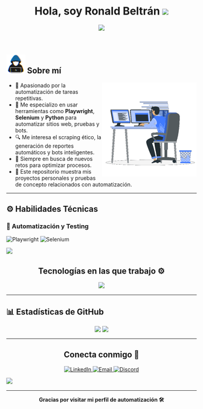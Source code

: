<!--
**RonaldBeltran1222/RonaldBeltran1222** is a ✨ _special_ ✨ repository because its `README.md` (this file) appears on your GitHub profile.

Here are some ideas to get you started:

- 🔭 I’m currently working on ...
- 🌱 I’m currently learning ...
- 👯 I’m looking to collaborate on ...
- 🤔 I’m looking for help with ...
- 💬 Ask me about ...
- 📫 How to reach me: ...
- 😄 Pronouns: ...
- ⚡ Fun fact: ...
-->

<!--
**RonaldBeltran1222/RonaldBeltran1222** is a ✨ _special_ ✨ repository because its `README.md` (this file) appears on your GitHub profile.

Here are some ideas to get you started:

- 🔭 I’m currently working on ...
- 🌱 I’m currently learning ...
- 👯 I’m looking to collaborate on ...
- 🤔 I’m looking for help with ...
- 💬 Ask me about ...
- 📫 How to reach me: ...
- 😄 Pronouns: ...
- ⚡ Fun fact: ...
-->

<h1 align="center"><b>Hola, soy Ronald Beltrán</b> <img src="https://media.giphy.com/media/hvRJCLFzcasrR4ia7z/giphy.gif" width="35"></h1>

<p align="center">
  <a href="https://github.com/DenverCoder1/readme-typing-svg"><img src="https://readme-typing-svg.herokuapp.com?font=Fira+Code&color=00F58C&size=25&center=true&vCenter=true&width=700&lines=Especialista+en+automatización+de+procesos+web;Construyendo+soluciones+para+ahorrar+tiempo+🚀; Bienvenido+a+mi+repositorio+de+proyectos+de+automatización"></a>
</p>

<br>

## <picture><img src="https://github.com/0xAbdulKhalid/0xAbdulKhalid/raw/main/assets/mdImages/about_me.gif" width="50px"></picture> **Sobre mí**

<picture><img align="right" src="https://github.com/0xAbdulKhalid/0xAbdulKhalid/raw/main/assets/mdImages/Right_Side.gif" width="250px"></picture>

- 🤖 Apasionado por la automatización de tareas repetitivas.
- 🧠 Me especializo en usar herramientas como **Playwright**, **Selenium** y **Python** para automatizar sitios web, pruebas y bots.
- 🔍 Me interesa el scraping ético, la generación de reportes automáticos y bots inteligentes.
- 🎯 Siempre en busca de nuevos retos para optimizar procesos.
- 📂 Este repositorio muestra mis proyectos personales y pruebas de concepto relacionados con automatización.

---

## ⚙️ **Habilidades Técnicas**

<p align="center">

### 🤖 Automatización y Testing

![Playwright](https://img.shields.io/badge/-Playwright-black?style=for-the-badge&logo=playwright)
![Selenium](https://img.shields.io/badge/-Selenium-black?style=for-the-badge&logo=selenium)
<!-- Divider -->
<img src="https://user-images.githubusercontent.com/73097560/115834477-dbab4500-a447-11eb-908a-139a6edaec5c.gif" />

<!-- Technologies Section -->
<h2 align="center">Tecnologías en las que trabajo ⚙️</h2>

<p align="center">
  <a href="https://skillicons.dev">
    <img src="https://skillicons.dev/icons?i=python,selenium,java,js,ts,nodejs,react,html,css,vscode,git,github,linux,bash,figma,postman,playwright,pytest&perline=10" />
  </a>
</p>

---

## 📊 **Estadísticas de GitHub**

<div align="center">
  <img src="https://github-readme-stats.vercel.app/api?username=RonaldBeltran1222&show_icons=true&theme=radical" width="450"/>
  <img src="https://github-readme-stats.vercel.app/api/top-langs/?username=RonaldBeltran1222&layout=compact&theme=radical" width="375"/>
</div>

---


<!-- Contact Section -->
<h2 align="center">Conecta conmigo 🤝</h2>

<p align="center">
  <a href="https://www.linkedin.com/in/ronaldbeltran1222/" target="_blank">
    <img src="https://user-images.githubusercontent.com/88904952/234979284-68c11d7f-1acc-4f0c-ac78-044e1037d7b0.png" alt="LinkedIn" width="50" height="50" />
  </a>
  <a href="mailto:ronaldbeltran1222@gmail.com" target="_blank">
    <img src="https://user-images.githubusercontent.com/88904952/234982196-562aea17-5532-4550-8c08-1c7cb994a541.png" alt="Email" width="50" height="50" />
  </a>
  <a href="https://discordapp.com/users/tuIDaqui" target="_blank">
    <img src="https://user-images.githubusercontent.com/88904952/234982627-019fd336-6248-453c-9b05-97c13fd1d207.png" alt="Discord" width="50" height="50" />
  </a>
</p>

<!-- Divider -->
<img src="https://user-images.githubusercontent.com/73097560/115834477-dbab4500-a447-11eb-908a-139a6edaec5c.gif" />


---

<div align="center">
  <b>Gracias por visitar mi perfil de automatización 🛠️</b><br>
</div>


